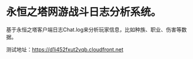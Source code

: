 # 永恒之塔网游战斗日志分析系统。

基于永恒之塔客户端日志Chat.log来分析玩家信息，比如种族、职业、伤害等数据。

测试地址：https://d1i452fxut2vqb.cloudfront.net
